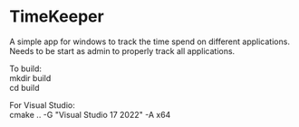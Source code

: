 # TimeKeeper

A simple app for windows to track the time spend on different applications.
Needs to be start as admin to properly track all applications.

To build:  
mkdir build  
cd build  

For Visual Studio:  
cmake .. -G "Visual Studio 17 2022" -A x64